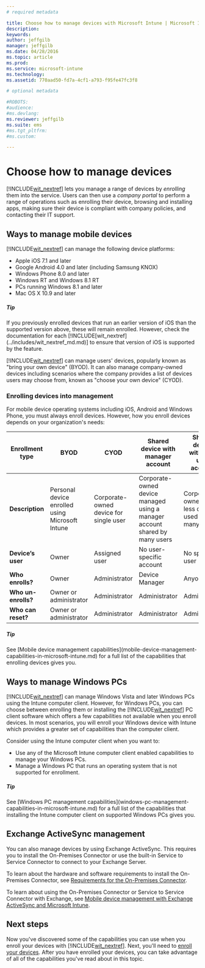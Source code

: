 ```yaml
---
# required metadata

title: Choose how to manage devices with Microsoft Intune | Microsoft Intune
description:
keywords:
author: jeffgilb
manager: jeffgilb
ms.date: 04/28/2016
ms.topic: article
ms.prod:
ms.service: microsoft-intune
ms.technology:
ms.assetid: 770aad50-fd7a-4cf1-a793-f95fe47fc3f8

# optional metadata

#ROBOTS:
#audience:
#ms.devlang:
ms.reviewer: jeffgilb
ms.suite: ems
#ms.tgt_pltfrm:
#ms.custom:

---
```


# Choose how to manage devices
[!INCLUDE[wit_nextref](../includes/wit_nextref_md.md)] lets you manage a range of devices by *enrolling* them into the service. Users can then use a *company portal* to perform a range of operations such as enrolling their device, browsing and installing apps, making sure their device is compliant with company policies, and contacting their IT support.

## Ways to manage mobile devices
[!INCLUDE[wit_nextref](../includes/wit_nextref_md.md)] can manage the following device platforms:

- Apple iOS 7.1 and later
- Google Android 4.0 and later (including Samsung KNOX)
- Windows Phone 8.0 and later
- Windows RT and Windows 8.1 RT
- PCs running Windows 8.1 and later
- Mac OS X 10.9 and later

<div class="alert alert-tip">
  <h5><span class="icon-tip"></span> Tip</h5>
  <p>If you previously enrolled devices that run an earlier version of iOS than the supported version above, these will remain enrolled. However, check the documentation for each [!INCLUDE[wit_nextref](../includes/wit_nextref_md.md)] to ensure that version of iOS is supported by the feature.</p>
</div>

[!INCLUDE[wit_nextref](../includes/wit_nextref_md.md)] can manage users' devices, popularly known as "bring your own device" (BYOD). It can also manage company-owned devices including scenarios where the company provides a list of devices users may choose from, known as "choose your own device" (CYOD).

### Enrolling devices into management
For mobile device operating systems including iOS, Android and Windows Phone, you must always enroll devices. However, how you enroll devices depends on your organization's needs:

|Enrollment type|BYOD|CYOD|Shared device with manager account|Shared device without a user account|
|-------------------|--------|--------|--------------------------------------|----------------------------------------|
|**Description**|Personal device enrolled using Microsoft Intune|Corporate-owned device for single user|Corporate-owned device managed using a manager account shared by many users|Corporate-owned user-less device used by many users.|
|**Device’s user**|Owner|Assigned user|No user-specific account|No specific user|
|**Who enrolls?**|Owner|Administrator|Device Manager|Anyone|
|**Who un-enrolls?**|Owner or administrator|Administrator|Administrator|Administrator|
|**Who can reset?**|Owner or administrator|Administrator|Administrator|Administrator|

<div class="alert alert-tip">
  <h5><span class="icon-tip"></span> Tip</h5>
  <p>See [Mobile device management capabilities](mobile-device-management-capabilities-in-microsoft-intune.md) for a full list of the capabilities that enrolling devices gives you.</p>
</div>



## Ways to manage Windows PCs
[!INCLUDE[wit_nextref](../includes/wit_nextref_md.md)] can manage Windows Vista and later Windows PCs using the Intune computer client. However, for Windows PCs, you can choose between enrolling them or installing the [!INCLUDE[wit_nextref](../includes/wit_nextref_md.md)] PC client software which offers a few capabilities not available when you enroll devices. In most scenarios, you will enroll your Windows device with Intune which provides a greater set of capabilities than the computer client.

Consider using the Intune computer client when you want to:
<ul>
<li>Use any of the Microsoft Intune computer client enabled capabilities to manage your Windows PCs.</li>
<li>Manage a Windows PC that runs an operating system that is not supported for enrollment.</li>
</ul>

<div class="alert alert-tip">
  <h5><span class="icon-tip"></span> Tip</h5>
  <p>See [Windows PC management capabilities](windows-pc-management-capabilities-in-microsoft-intune.md) for a full list of the capabilities that installing the Intune computer client on supported Windows PCs gives you.</p>
</div>

## Exchange ActiveSync management
You can also manage devices by using Exchange ActiveSync. This requires you to install the On-Premises Connector or use the built-in Service to Service Connector to connect to your Exchange Server.

To learn about the hardware and software requirements to install the On-Premises Connector, see [Requirements for the On-Premises Connector](/Intune/network-infrastructure-requirements-for-microsoft-intune.md).

To learn about using the On-Premises Connector or Service to Service Connector with Exchange, see [Mobile device management with Exchange ActiveSync and Microsoft Intune](/Intune/get-started/mobile-device-management-with-exchange-activesync-and-microsoft-intune.md).



## Next steps
Now you've discovered some of the capabilities you can use when you enroll your devices with [!INCLUDE[wit_nextref](../includes/wit_nextref_md.md)]. Next, you'll need to [enroll your devices](/intune/deploy-use/enroll-devices-in-microsoft-intune.md). After you have enrolled your devices, you can take advantage of all of the capabilities you've read about in this topic. <!--lindavr: There's a logical flaw in our "get to know/get started" content. You can take the path in this topic or you can take the path in the What to know before your get started topic. And they don't cover the same ground. -->
